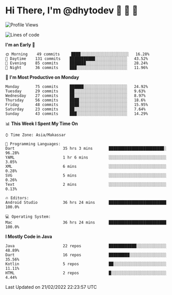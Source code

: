 # Hi There, I'm @dhytodev 👋 👋 👋

<!--
**DhytoDev/dhytodev** is a ✨ _special_ ✨ repository because its `README.md` (this file) appears on your GitHub profile.

Here are some ideas to get you started:

- 🔭 I’m currently working on ...
- 🌱 I’m currently learning ...
- 👯 I’m looking to collaborate on ...
- 🤔 I’m looking for help with ...
- 💬 Ask me about ...
- 📫 How to reach me: ...
- 😄 Pronouns: ...
- ⚡ Fun fact: ...
-->

<!--START_SECTION:waka-->
![Profile Views](http://img.shields.io/badge/Profile%20Views-3-blue)

![Lines of code](https://img.shields.io/badge/From%20Hello%20World%20I%27ve%20Written-135%20Thousand%20lines%20of%20code-blue)

**I'm an Early 🐤** 

```text
🌞 Morning    49 commits     ████░░░░░░░░░░░░░░░░░░░░░   16.28% 
🌆 Daytime    131 commits    ███████████░░░░░░░░░░░░░░   43.52% 
🌃 Evening    85 commits     ███████░░░░░░░░░░░░░░░░░░   28.24% 
🌙 Night      36 commits     ███░░░░░░░░░░░░░░░░░░░░░░   11.96%

```
📅 **I'm Most Productive on Monday** 

```text
Monday       75 commits     ██████░░░░░░░░░░░░░░░░░░░   24.92% 
Tuesday      29 commits     ██░░░░░░░░░░░░░░░░░░░░░░░   9.63% 
Wednesday    27 commits     ██░░░░░░░░░░░░░░░░░░░░░░░   8.97% 
Thursday     56 commits     ████░░░░░░░░░░░░░░░░░░░░░   18.6% 
Friday       48 commits     ████░░░░░░░░░░░░░░░░░░░░░   15.95% 
Saturday     23 commits     ██░░░░░░░░░░░░░░░░░░░░░░░   7.64% 
Sunday       43 commits     ███░░░░░░░░░░░░░░░░░░░░░░   14.29%

```


📊 **This Week I Spent My Time On** 

```text
⌚︎ Time Zone: Asia/Makassar

💬 Programming Languages: 
Dart                     35 hrs 3 mins       ████████████████████████░   96.28% 
YAML                     1 hr 6 mins         ░░░░░░░░░░░░░░░░░░░░░░░░░   3.05% 
XML                      6 mins              ░░░░░░░░░░░░░░░░░░░░░░░░░   0.28% 
SVG                      5 mins              ░░░░░░░░░░░░░░░░░░░░░░░░░   0.26% 
Text                     2 mins              ░░░░░░░░░░░░░░░░░░░░░░░░░   0.13%

🔥 Editors: 
Android Studio           36 hrs 24 mins      █████████████████████████   100.0%

💻 Operating System: 
Mac                      36 hrs 24 mins      █████████████████████████   100.0%

```

**I Mostly Code in Java** 

```text
Java                     22 repos            ████████████░░░░░░░░░░░░░   48.89% 
Dart                     16 repos            █████████░░░░░░░░░░░░░░░░   35.56% 
Kotlin                   5 repos             ██░░░░░░░░░░░░░░░░░░░░░░░   11.11% 
HTML                     2 repos             █░░░░░░░░░░░░░░░░░░░░░░░░   4.44%

```



 Last Updated on 21/02/2022 22:23:57 UTC
<!--END_SECTION:waka-->
